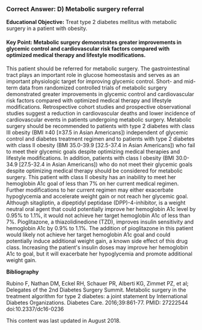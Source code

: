 
### Correct Answer: D) Metabolic surgery referral 

**Educational Objective:** Treat type 2 diabetes mellitus with metabolic surgery in a patient with obesity.

#### **Key Point:** Metabolic surgery demonstrates greater improvements in glycemic control and cardiovascular risk factors compared with optimized medical therapy and lifestyle modifications.

This patient should be referred for metabolic surgery. The gastrointestinal tract plays an important role in glucose homeostasis and serves as an important physiologic target for improving glycemic control. Short- and mid-term data from randomized controlled trials of metabolic surgery demonstrated greater improvements in glycemic control and cardiovascular risk factors compared with optimized medical therapy and lifestyle modifications. Retrospective cohort studies and prospective observational studies suggest a reduction in cardiovascular deaths and lower incidence of cardiovascular events in patients undergoing metabolic surgery. Metabolic surgery should be recommended to patients with type 2 diabetes with class III obesity (BMI ≥40 [≥37.5 in Asian Americans]) independent of glycemic control and diabetes treatment regimen and to patients with type 2 diabetes with class II obesity (BMI 35.0-39.9 [32.5-37.4 in Asian Americans]) who fail to meet their glycemic goals despite optimizing medical therapies and lifestyle modifications. In addition, patients with class I obesity (BMI 30.0-34.9 [27.5-32.4 in Asian Americans]) who do not meet their glycemic goals despite optimizing medical therapy should be considered for metabolic surgery. This patient with class II obesity has an inability to meet her hemoglobin A1c goal of less than 7% on her current medical regimen. Further modifications to her current regimen may either exacerbate hypoglycemia and accelerate weight gain or not reach her glycemic goal.
Although sitagliptin, a dipeptidyl peptidase (DPP)-4-inhibitor, is a weight neutral oral agent that could potentially improve her hemoglobin A1c level by 0.95% to 1.1%, it would not achieve her target hemoglobin A1c of less than 7%.
Pioglitazone, a thiazolidinedione (TZD), improves insulin sensitivity and hemoglobin A1c by 0.9% to 1.1%. The addition of pioglitazone in this patient would likely not achieve her target hemoglobin A1c goal and could potentially induce additional weight gain, a known side effect of this drug class.
Increasing the patient's insulin doses may improve her hemoglobin A1c to goal, but it will exacerbate her hypoglycemia and promote additional weight gain.

**Bibliography**

Rubino F, Nathan DM, Eckel RH, Schauer PR, Alberti KG, Zimmet PZ, et al; Delegates of the 2nd Diabetes Surgery Summit. Metabolic surgery in the treatment algorithm for type 2 diabetes: a joint statement by International Diabetes Organizations. Diabetes Care. 2016;39:861-77. PMID: 27222544 doi:10.2337/dc16-0236

This content was last updated in August 2018.